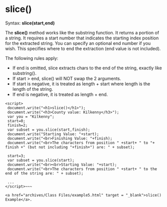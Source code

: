 
# slice()

Syntax: **slice(start,end)**

The **slice()** method works like the substring function. It returns a portion of a string. 
It requires a start number that indicates the starting index position for the extracted string. 
You can specify an optional end number if you wish. This specifies where to end the extraction (end value is not included). 

The following rules apply:

- If end is omitted, slice extracts chars to the end of the string, exactly like substring().
- If start > end, slice() will NOT swap the 2 arguments.
- If start is negative, it is treated as length + start where length is the length of the string.
- If end is negative, it is treated as length + end.

~~~
<script>
 document.write("<h1>slice()</h1>");
 document.write("<h3>County value: Kilkenny</h3>");
 var you = "Kilkenny";
 start=0;
 finish=2;
 var subset = you.slice(start,finish);
 document.write("Starting Value: "+start);
 document.write("<br>Finishing Value: "+finish);
 document.write("<br>The characters from position " +start+ " to "+ finish +" (but not including "+finish+") are: " + subset);

 start=3;
 var subset = you.slice(start);
 document.write("<br><br>Starting Value: "+start);
 document.write("<br>The characters from position " +start+ " to the end of the string are: " + subset);

 ...
</script>~~~

<a href="archives/Class Files/example5.html" target = "_blank">slice() Example</a>.




